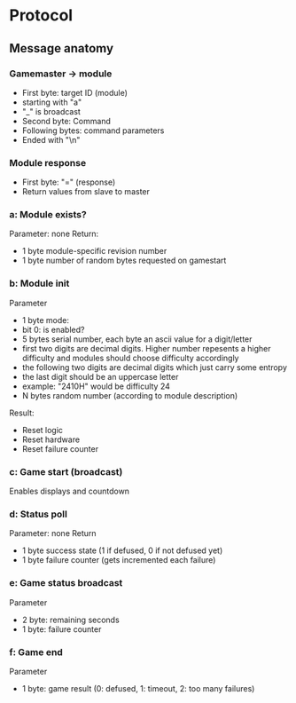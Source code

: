 # Protocol

## Message anatomy

### Gamemaster -> module
* First byte: target ID (module)
 * starting with "a"
 * "_" is broadcast
* Second byte: Command
* Following bytes: command parameters
* Ended with "\n"

### Module response
* First byte: "=" (response)
* Return values from slave to master

### a: Module exists?

Parameter: none
Return:
* 1 byte module-specific revision number
* 1 byte number of random bytes requested on gamestart

### b: Module init

Parameter
* 1 byte mode:
 * bit 0: is enabled?
* 5 bytes serial number, each byte an ascii value for a digit/letter
 * first two digits are decimal digits. Higher number repesents a higher difficulty and modules should choose difficulty accordingly
 * the following two digits are decimal digits which just carry some entropy
 * the last digit should be an uppercase letter
 * example: "2410H" would be difficulty 24
* N bytes random number (according to module description)

Result:
* Reset logic
* Reset hardware
* Reset failure counter

### c: Game start (broadcast)
Enables displays and countdown

### d: Status poll

Parameter: none
Return
* 1 byte success state (1 if defused, 0 if not defused yet)
* 1 byte failure counter (gets incremented each failure)

### e: Game status broadcast

Parameter
* 2 byte: remaining seconds
* 1 byte: failure counter

### f: Game end

Parameter
* 1 byte: game result (0: defused, 1: timeout, 2: too many failures)
